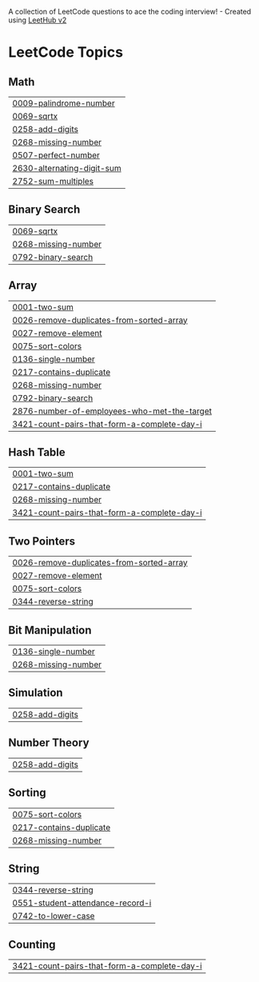 A collection of LeetCode questions to ace the coding interview! - Created using [LeetHub v2](https://github.com/arunbhardwaj/LeetHub-2.0)
<!---LeetCode Topics Start-->
# LeetCode Topics
## Math
|  |
| ------- |
| [0009-palindrome-number](https://github.com/Orshitha16/Leetcode/tree/master/0009-palindrome-number) |
| [0069-sqrtx](https://github.com/Orshitha16/Leetcode/tree/master/0069-sqrtx) |
| [0258-add-digits](https://github.com/Orshitha16/Leetcode/tree/master/0258-add-digits) |
| [0268-missing-number](https://github.com/Orshitha16/Leetcode/tree/master/0268-missing-number) |
| [0507-perfect-number](https://github.com/Orshitha16/Leetcode/tree/master/0507-perfect-number) |
| [2630-alternating-digit-sum](https://github.com/Orshitha16/Leetcode/tree/master/2630-alternating-digit-sum) |
| [2752-sum-multiples](https://github.com/Orshitha16/Leetcode/tree/master/2752-sum-multiples) |
## Binary Search
|  |
| ------- |
| [0069-sqrtx](https://github.com/Orshitha16/Leetcode/tree/master/0069-sqrtx) |
| [0268-missing-number](https://github.com/Orshitha16/Leetcode/tree/master/0268-missing-number) |
| [0792-binary-search](https://github.com/Orshitha16/Leetcode/tree/master/0792-binary-search) |
## Array
|  |
| ------- |
| [0001-two-sum](https://github.com/Orshitha16/Leetcode/tree/master/0001-two-sum) |
| [0026-remove-duplicates-from-sorted-array](https://github.com/Orshitha16/Leetcode/tree/master/0026-remove-duplicates-from-sorted-array) |
| [0027-remove-element](https://github.com/Orshitha16/Leetcode/tree/master/0027-remove-element) |
| [0075-sort-colors](https://github.com/Orshitha16/Leetcode/tree/master/0075-sort-colors) |
| [0136-single-number](https://github.com/Orshitha16/Leetcode/tree/master/0136-single-number) |
| [0217-contains-duplicate](https://github.com/Orshitha16/Leetcode/tree/master/0217-contains-duplicate) |
| [0268-missing-number](https://github.com/Orshitha16/Leetcode/tree/master/0268-missing-number) |
| [0792-binary-search](https://github.com/Orshitha16/Leetcode/tree/master/0792-binary-search) |
| [2876-number-of-employees-who-met-the-target](https://github.com/Orshitha16/Leetcode/tree/master/2876-number-of-employees-who-met-the-target) |
| [3421-count-pairs-that-form-a-complete-day-i](https://github.com/Orshitha16/Leetcode/tree/master/3421-count-pairs-that-form-a-complete-day-i) |
## Hash Table
|  |
| ------- |
| [0001-two-sum](https://github.com/Orshitha16/Leetcode/tree/master/0001-two-sum) |
| [0217-contains-duplicate](https://github.com/Orshitha16/Leetcode/tree/master/0217-contains-duplicate) |
| [0268-missing-number](https://github.com/Orshitha16/Leetcode/tree/master/0268-missing-number) |
| [3421-count-pairs-that-form-a-complete-day-i](https://github.com/Orshitha16/Leetcode/tree/master/3421-count-pairs-that-form-a-complete-day-i) |
## Two Pointers
|  |
| ------- |
| [0026-remove-duplicates-from-sorted-array](https://github.com/Orshitha16/Leetcode/tree/master/0026-remove-duplicates-from-sorted-array) |
| [0027-remove-element](https://github.com/Orshitha16/Leetcode/tree/master/0027-remove-element) |
| [0075-sort-colors](https://github.com/Orshitha16/Leetcode/tree/master/0075-sort-colors) |
| [0344-reverse-string](https://github.com/Orshitha16/Leetcode/tree/master/0344-reverse-string) |
## Bit Manipulation
|  |
| ------- |
| [0136-single-number](https://github.com/Orshitha16/Leetcode/tree/master/0136-single-number) |
| [0268-missing-number](https://github.com/Orshitha16/Leetcode/tree/master/0268-missing-number) |
## Simulation
|  |
| ------- |
| [0258-add-digits](https://github.com/Orshitha16/Leetcode/tree/master/0258-add-digits) |
## Number Theory
|  |
| ------- |
| [0258-add-digits](https://github.com/Orshitha16/Leetcode/tree/master/0258-add-digits) |
## Sorting
|  |
| ------- |
| [0075-sort-colors](https://github.com/Orshitha16/Leetcode/tree/master/0075-sort-colors) |
| [0217-contains-duplicate](https://github.com/Orshitha16/Leetcode/tree/master/0217-contains-duplicate) |
| [0268-missing-number](https://github.com/Orshitha16/Leetcode/tree/master/0268-missing-number) |
## String
|  |
| ------- |
| [0344-reverse-string](https://github.com/Orshitha16/Leetcode/tree/master/0344-reverse-string) |
| [0551-student-attendance-record-i](https://github.com/Orshitha16/Leetcode/tree/master/0551-student-attendance-record-i) |
| [0742-to-lower-case](https://github.com/Orshitha16/Leetcode/tree/master/0742-to-lower-case) |
## Counting
|  |
| ------- |
| [3421-count-pairs-that-form-a-complete-day-i](https://github.com/Orshitha16/Leetcode/tree/master/3421-count-pairs-that-form-a-complete-day-i) |
<!---LeetCode Topics End-->